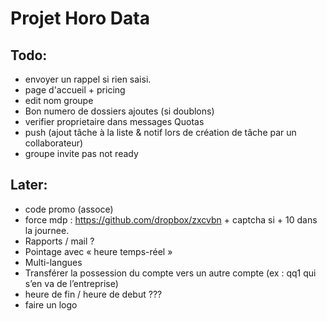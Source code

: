 # Projet Horo Data


## Todo:
* envoyer un rappel si rien saisi.
* page d'accueil + pricing
* edit nom groupe
* Bon numero de dossiers ajoutes (si doublons)
* verifier proprietaire dans messages Quotas
* push (ajout tâche à la liste & notif lors de création de tâche par un collaborateur)
* groupe invite pas not ready


## Later:
* code promo (assoce)
* force mdp : https://github.com/dropbox/zxcvbn + captcha si + 10 dans la journee.
* Rapports / mail ?
* Pointage avec « heure temps-réel »
* Multi-langues
* Transférer la possession du compte vers un autre compte (ex : qq1 qui s’en va de l’entreprise)
* heure de fin / heure de debut ???
* faire un logo
